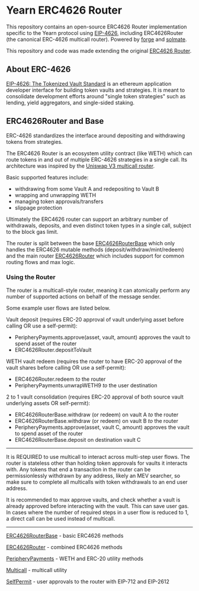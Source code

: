 # Yearn ERC4626 Router

This repository contains an open-source ERC4626 Router implementation specific to the Yearn protocol using [EIP-4626](https://eips.ethereum.org/EIPS/eip-4626), including ERC4626Router (the canonical ERC-4626 multicall router). Powered by [forge](https://github.com/gakonst/foundry/tree/master/forge) and [solmate](https://github.com/Rari-Capital/solmate).

This repository and code was made extending the original [ERC4626 Router](https://github.com/fei-protocol/ERC4626).

## About ERC-4626

[EIP-4626: The Tokenized Vault Standard](https://eips.ethereum.org/EIPS/eip-4626) is an ethereum application developer interface for building token vaults and strategies. It is meant to consolidate development efforts around "single token strategies" such as lending, yield aggregators, and single-sided staking.

## ERC4626Router and Base

ERC-4626 standardizes the interface around depositing and withdrawing tokens from strategies.

The ERC4626 Router is an ecosystem utility contract (like WETH) which can route tokens in and out of multiple ERC-4626 strategies in a single call. Its architecture was inspired by the [Uniswap V3 multicall router](https://github.com/Uniswap/v3-periphery/blob/main/contracts/SwapRouter.sol).

Basic supported features include:
* withdrawing from some Vault A and redepositing to Vault B
* wrapping and unwrapping WETH
* managing token approvals/transfers
* slippage protection

Ultimately the ERC4626 router can support an arbitrary number of withdrawals, deposits, and even distinct token types in a single call, subject to the block gas limit.

The router is split between the base [ERC4626RouterBase](https://github.com/Schlagonia/Yearn-ERC4626-Router/blob/master/src/Yearn4626RouterBase.sol) which only handles the ERC4626 mutable methods (deposit/withdraw/mint/redeem) and the main router [ERC4626Router](https://github.com/Schlagonia/Yearn-ERC4626-Router/blob/master/src/Yearn4626Router.sol) which includes support for common routing flows and max logic.

### Using the Router
The router is a multicall-style router, meaning it can atomically perform any number of supported actions on behalf of the message sender.

Some example user flows are listed below.

Vault deposit (requires ERC-20 approval of vault underlying asset before calling OR use a self-permit):
- PeripheryPayments.approve(asset, vault, amount) approves the vault to spend asset of the router
- ERC4626Router.depositToVault

WETH vault redeem (requires the router to have ERC-20 approval of the vault shares before calling OR use a self-permit):
- ERC4626Router.redeem *to* the router
- PeripheryPayments.unwrapWETH9 *to* the user destination

2 to 1 vault consolidation (requires ERC-20 approval of both source vault underlying assets OR self-permit):
- ERC4626RouterBase.withdraw (or redeem) on vault A *to* the router
- ERC4626RouterBase.withdraw (or redeem) on vault B *to* the router
- PeripheryPayments.approve(asset, vault C, amount) approves the vault to spend asset of the router
- ERC4626RouterBase.deposit on destination vault C

---
It is REQUIRED to use multicall to interact across multi-step user flows. The router is stateless other than holding token approvals for vaults it interacts with. Any tokens that end a transaction in the router can be permissionlessly withdrawn by any address, likely an MEV searcher, so make sure to complete all multicalls with token withdrawals to an end user address.

It is recommended to max approve vaults, and check whether a vault is already approved before interacting with the vault. This can save user gas. In cases where the number of required steps in a user flow is reduced to 1, a direct call can be used instead of multicall.

---
[ERC4626RouterBase](https://github.com/Schlagonia/Yearn-ERC4626-Router/blob/master/src/Yearn4626RouterBase.sol) - basic ERC4626 methods

[ERC4626Router](https://github.com/Schlagonia/Yearn-ERC4626-Router/blob/master/src/Yearn4626Router.sol) - combined ERC4626 methods

[PeripheryPayments](https://github.com/Schlagonia/Yearn-ERC4626-Router/blob/master/src/external/PeripheryPayments.sol) - WETH and ERC-20 utility methods

[Multicall](https://github.com/Schlagonia/Yearn-ERC4626-Router/blob/master/src/external/Multicall.sol) - multicall utility

[SelfPermit](https://github.com/Schlagonia/Yearn-ERC4626-Router/blob/master/src/external/SelfPermit.sol) - user approvals to the router with EIP-712 and EIP-2612



